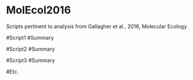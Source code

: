 # MolEcol2016
Scripts pertinent to analysis from Gallagher et al., 2016, Molecular Ecology

#Script1
#Summary

#Script2
#Summary

#Script3
#Summary

#Etc.
